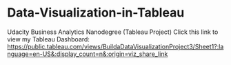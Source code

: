 # Data-Visualization-in-Tableau
Udacity Business Analytics Nanodegree (Tableau Project)
Click this link to view my Tableau Dashboard: https://public.tableau.com/views/BuildaDataVisualizationProject3/Sheet1?:language=en-US&:display_count=n&:origin=viz_share_link
